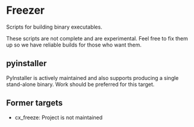 Freezer
=======

Scripts for building binary executables.

These scripts are not complete and are experimental. Feel free to fix them up so we have reliable builds for those who want them.


pyinstaller
-----------

PyInstaller is actively maintained and also supports producing a single stand-alone binary. Work should be preferred for this target.


Former targets
--------------

* cx_freeze: Project is not maintained

